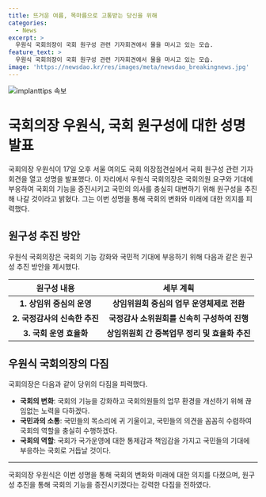 ```yaml
---
title: 뜨거운 여름, 목마름으로 고통받는 당신을 위해
categories:
  - News
excerpt: >
  우원식 국회의장이 국회 원구성 관련 기자회견에서 물을 마시고 있는 모습.
feature_text: >
  우원식 국회의장이 국회 원구성 관련 기자회견에서 물을 마시고 있는 모습.
image: 'https://newsdao.kr/res/images/meta/newsdao_breakingnews.jpg'
---
```


<p><img src="https://newsdao.kr/res/images/meta/newsdao_breakingnews.jpg" alt="implanttips 속보" /></p>

<h1>국회의장 우원식, 국회 원구성에 대한 성명 발표</h1>

<p data-ke-size="size16">국회의장 우원식이 17일 오후 서울 여의도 국회 의장접견실에서 국회 원구성 관련 기자회견을 열고 성명을 발표했다. 이 자리에서 우원식 국회의장은 국회의원 요구와 기대에 부응하여 국회의 기능을 증진시키고 국민의 의사를 충실히 대변하기 위해 원구성을 추진해 나갈 것이라고 밝혔다. 그는 이번 성명을 통해 국회의 변화와 미래에 대한 의지를 피력했다.</p>

<h2 data-ke-size="size26">원구성 추진 방안</h2>

<p data-ke-size="size16">우원식 국회의장은 국회의 기능 강화와 국민적 기대에 부응하기 위해 다음과 같은 원구성 추진 방안을 제시했다.</p>

<table>
<thead>
<tr>
<th><b>원구성 내용</b></th>
<th><b>세부 계획</b></th>
</tr>
</thead>
<tbody>
<tr>
<td style="text-align: center; "><b>1. 상임위 중심의 운영</b></td>
<td style="text-align: center; "><b>상임위원회 중심의 업무 운영체제로 전환</b></td>
</tr>
<tr>
<td style="text-align: center; "><b>2. 국정감사의 신속한 추진</b></td>
<td style="text-align: center; "><b>국정감사 소위원회를 신속히 구성하여 진행</b></td>
</tr>
<tr>
<td style="text-align: center; "><b>3. 국회 운영 효율화</b></td>
<td style="text-align: center; "><b>상임위원회 간 중복업무 정리 및 효율화 추진</b></td>
</tr>
</tbody>
</table>

<h2 data-ke-size="size26">우원식 국회의장의 다짐</h2>

<p data-ke-size="size16">국회의장은 다음과 같이 당위의 다짐을 피력했다.</p>

<ul>
<li><b>국회의 변화</b>: 국회의 기능을 강화하고 국회의원들의 업무 환경을 개선하기 위해 끊임없는 노력을 다하겠다.</li>
<li><b>국민과의 소통</b>: 국민들의 목소리에 귀 기울이고, 국민들의 의견을 꼼꼼히 수렴하여 국회의 역할을 충실히 수행하겠다.</li>
<li><b>국회의 역할</b>: 국회가 국가운영에 대한 통제감과 책임감을 가지고 국민들의 기대에 부응하는 국회로 거듭날 것이다.</li>
</ul>

<hr>

<p data-ke-size="size16">국회의장 우원식은 이번 성명을 통해 국회의 변화와 미래에 대한 의지를 다졌으며, 원구성 추진을 통해 국회의 기능을 증진시키겠다는 강력한 다짐을 전하였다.</p>

